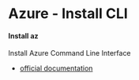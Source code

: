 # Azure - Install CLI

#### Install az
Install Azure Command Line Interface
- [official documentation](https://docs.microsoft.com/en-us/cli/azure/install-azure-cli?view=azure-cli-latest)
